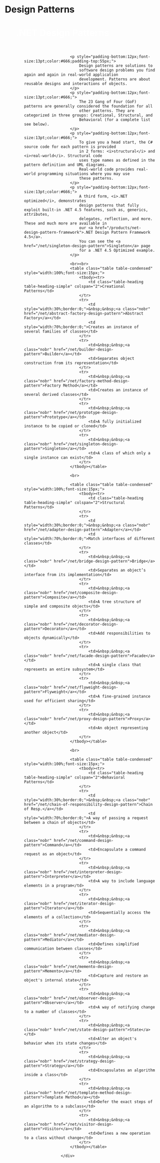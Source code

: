 
<h1>Design Patterns</h1>
<div class="col-xs-12 col-sm-8 clearfix" style="padding:0 35px; ">
                        <h1 style="color:#fff;">.NET Design Patterns</h1>
                        <br>
                        <div class="box img-responsive" style="float:left;margin: 45px 25px 10px 0;background:#f6f6f6 ">
                            <i style="color:#777;" class="fa fa-rocket"></i>
                        </div>

                        
                        <p style="padding-bottom:12px;font-size:13pt;color:#666;padding-top:55px;">
                            Design patterns are solutions to
                            software design problems you find again and again in real-world application
                            development. Patterns are about reusable designs and interactions of objects.
                        </p>
                        <p style="padding-bottom:12px;font-size:13pt;color:#666;">
                            The 23 Gang of Four (GoF) patterns are generally considered the foundation for all
                            other patterns. They are categorized in three groups: Creational, Structural, and
                            Behavioral (for a complete list see below).
                        </p>
                        <p style="padding-bottom:12px;font-size:13pt;color:#666;">
                            To give you a head start, the C# source code for each pattern is provided
                            in 2 forms: <i>structural</i> and <i>real-world</i>. Structural code
                            uses type names as defined in the pattern definition and UML diagrams.
                            Real-world code provides real-world programming situations where you may use
                            these patterns.
                        </p>
                        <p style="padding-bottom:12px;font-size:13pt;color:#666;">
                            A third form, <i>.NET optimized</i>, demonstrates
                            design patterns that fully exploit built-in .NET 4.5 features, such as, generics, attributes,
                            delegates, reflection, and more. These and much more are available in
                            our <a href="/products/net-design-pattern-framework">.NET Design Pattern Framework 4.5</a>.
                            You can see the <a href="/net/singleton-design-pattern">Singleton</a> page
                            for a .NET 4.5 Optimized example.
                        </p>

                        <br><br>
                        <table class="table table-condensed" style="width:100%;font-size:15px;">
                            <tbody><tr>
                                <td class="table-heading table-heading-simple" colspan="2">Creational Patterns</td>
                            </tr>
                            <tr>
                                <td style="width:30%;border:0;">&nbsp;&nbsp;<a class="nobr" href="/net/abstract-factory-design-pattern">Abstract Factory</a></td>
                                <td style="width:70%;border:0;">Creates an instance of several families of classes</td>
                            </tr>
                            <tr>
                                <td>&nbsp;&nbsp;<a class="nobr" href="/net/builder-design-pattern">Builder</a></td>
                                <td>Separates object construction from its representation</td>
                            </tr>
                            <tr>
                                <td>&nbsp;&nbsp;<a class="nobr" href="/net/factory-method-design-pattern">Factory Method</a></td>
                                <td>Creates an instance of several derived classes</td>
                            </tr>
                            <tr>
                                <td>&nbsp;&nbsp;<a class="nobr" href="/net/prototype-design-pattern">Prototype</a></td>
                                <td>A fully initialized instance to be copied or cloned</td>
                            </tr>
                            <tr>
                                <td>&nbsp;&nbsp;<a class="nobr" href="/net/singleton-design-pattern">Singleton</a></td>
                                <td>A class of which only a single instance can exist</td>
                            </tr>
                        </tbody></table>

                        <br>

                        <table class="table table-condensed" style="width:100%;font-size:15px;">
                            <tbody><tr>
                                <td class="table-heading table-heading-simple" colspan="2">Structural Patterns</td>
                            </tr>
                            <tr>
                                <td style="width:30%;border:0;">&nbsp;&nbsp;<a class="nobr" href="/net/adapter-design-pattern">Adapter</a></td>
                                <td style="width:70%;border:0;">Match interfaces of different classes</td>
                            </tr>
                            <tr>
                                <td>&nbsp;&nbsp;<a class="nobr" href="/net/bridge-design-pattern">Bridge</a></td>
                                <td>Separates an object’s interface from its implementation</td>
                            </tr>
                            <tr>
                                <td>&nbsp;&nbsp;<a class="nobr" href="/net/composite-design-pattern">Composite</a></td>
                                <td>A tree structure of simple and composite objects</td>
                            </tr>
                            <tr>
                                <td>&nbsp;&nbsp;<a class="nobr" href="/net/decorator-design-pattern">Decorator</a></td>
                                <td>Add responsibilities to objects dynamically</td>
                            </tr>
                            <tr>
                                <td>&nbsp;&nbsp;<a class="nobr" href="/net/facade-design-pattern">Facade</a></td>
                                <td>A single class that represents an entire subsystem</td>
                            </tr>
                            <tr>
                                <td>&nbsp;&nbsp;<a class="nobr" href="/net/flyweight-design-pattern">Flyweight</a></td>
                                <td>A fine-grained instance used for efficient sharing</td>
                            </tr>
                            <tr>
                                <td>&nbsp;&nbsp;<a class="nobr" href="/net/proxy-design-pattern">Proxy</a></td>
                                <td>An object representing another object</td>
                            </tr>
                        </tbody></table>

                        <br>

                        <table class="table table-condensed" style="width:100%;font-size:15px;">
                            <tbody><tr>
                                <td class="table-heading table-heading-simple" colspan="2">Behavioral Patterns</td>
                            </tr>
                            <tr>
                                <td style="width:30%;border:0;">&nbsp;&nbsp;<a class="nobr" href="/net/chain-of-responsibility-design-pattern">Chain of Resp.</a></td>
                                <td style="width:70%;border:0;">A way of passing a request between a chain of objects</td>
                            </tr>
                            <tr>
                                <td>&nbsp;&nbsp;<a class="nobr" href="/net/command-design-pattern">Command</a></td>
                                <td>Encapsulate a command request as an object</td>
                            </tr>
                            <tr>
                                <td>&nbsp;&nbsp;<a class="nobr" href="/net/interpreter-design-pattern">Interpreter</a></td>
                                <td>A way to include language elements in a program</td>
                            </tr>
                            <tr>
                                <td>&nbsp;&nbsp;<a class="nobr" href="/net/iterator-design-pattern">Iterator</a></td>
                                <td>Sequentially access the elements of a collection</td>
                            </tr>
                            <tr>
                                <td>&nbsp;&nbsp;<a class="nobr" href="/net/mediator-design-pattern">Mediator</a></td>
                                <td>Defines simplified communication between classes</td>
                            </tr>
                            <tr>
                                <td>&nbsp;&nbsp;<a class="nobr" href="/net/memento-design-pattern">Memento</a></td>
                                <td>Capture and restore an object's internal state</td>
                            </tr>
                            <tr>
                                <td>&nbsp;&nbsp;<a class="nobr" href="/net/observer-design-pattern">Observer</a></td>
                                <td>A way of notifying change to a number of classes</td>
                            </tr>
                            <tr>
                                <td>&nbsp;&nbsp;<a class="nobr" href="/net/state-design-pattern">State</a></td>
                                <td>Alter an object's behavior when its state changes</td>
                            </tr>
                            <tr>
                                <td>&nbsp;&nbsp;<a class="nobr" href="/net/strategy-design-pattern">Strategy</a></td>
                                <td>Encapsulates an algorithm inside a class</td>
                            </tr>
                            <tr>
                                <td>&nbsp;&nbsp;<a class="nobr" href="/net/template-method-design-pattern">Template Method</a></td>
                                <td>Defer the exact steps of an algorithm to a subclass</td>
                            </tr>
                            <tr>
                                <td>&nbsp;&nbsp;<a class="nobr" href="/net/visitor-design-pattern">Visitor</a></td>
                                <td>Defines a new operation to a class without change</td>
                            </tr>
                        </tbody></table>

                    </div>